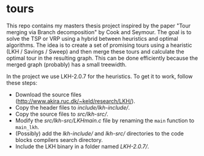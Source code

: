 tours
=====
This repo contains my masters thesis project inspired by the paper "Tour merging via Branch decomposition" by Cook and Seymour.
The goal is to solve the TSP or VRP using a hybrid between heuristics and optimal algorithms.
The idea is to create a set of promising tours using a hearistic (LKH / Savings / Sweep) and then merge these tours and calculate the optimal tour in the resulting graph. This can be done efficiently because the merged graph (probably) has a small treewidth.

In the project we use LKH-2.0.7 for the heuristics. To get it to work, follow these steps:
- Download the source files (http://www.akira.ruc.dk/~keld/research/LKH/).
- Copy the header files to _include/lkh-include/_.
- Copy the source files to _src/lkh-src/_.
- Modify the _src/lkh-src/LKHmain.c_ file by renaming the `main` function to `main_lkh`.
- (Possibly) add the _lkh-include/_ and _lkh-src/_ directories to the code blocks compilers search directory.
- Include the LKH binary in a folder named _LKH-2.0.7/_.

